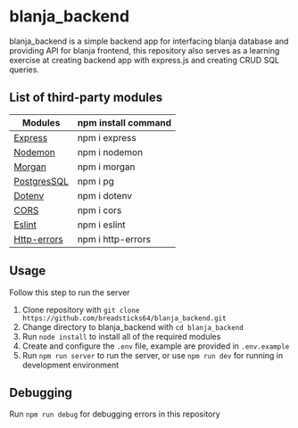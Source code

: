 # blanja_backend
blanja_backend is a simple backend app for interfacing blanja database and providing API for blanja frontend, 
this repository also serves as a learning exercise at creating backend app with express.js and creating CRUD SQL queries.

## List of third-party modules
| Modules | npm install command |
| ------ | ------ |
| [Express] | npm i express  |
| [Nodemon] | npm i nodemon  |
| [Morgan] |  npm i morgan  |
| [PostgresSQL] | npm i pg |
| [Dotenv] | npm i dotenv |
| [CORS] | npm i cors |
| [Eslint] | npm i eslint |
| [Http-errors] | npm i http-errors |

[express]: <http://expressjs.com>
[Nodemon]: <https://www.npmjs.com/package/nodemon>
[Morgan]: <https://www.npmjs.com/package/morgan>
[PostgresSQL]: <https://node-postgres.com>
[Dotenv]: <https://www.npmjs.com/package/dotenv>
[CORS]: <https://www.npmjs.com/package/cors>
[Eslint]: <https://eslint.org>
[Http-errors]: <https://www.npmjs.com/package/http-errors>



## Usage
Follow this step to run the server
1. Clone repository with `git clone https://github.com/breadsticks64/blanja_backend.git`
2. Change directory to blanja_backend with `cd blanja_backend`
3. Run `node install` to install all of the required modules
4. Create and configure the `.env` file, example are provided in `.env.example`
5. Run `npm run server` to run the server, or use `npm run dev` for running in development environment


## Debugging
Run `npm run debug` for debugging errors in this repository